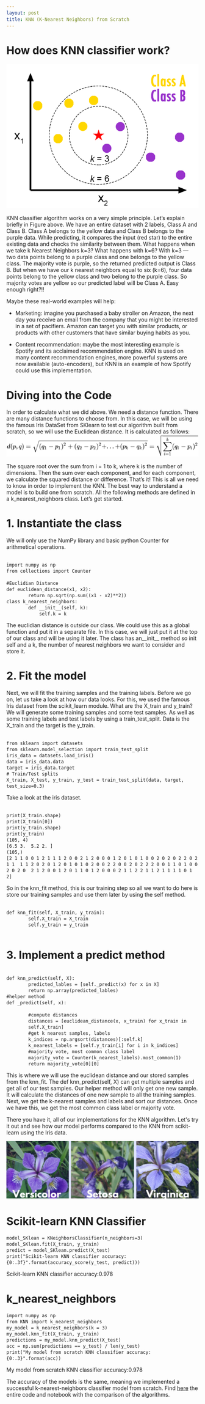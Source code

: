 ```yaml
---
layout: post
title: KNN (K-Nearest Neighbors) from Scratch
---
```

# How does KNN classifier work?
![Figure 1](/img/KNN_image.png)

KNN classifier algorithm works on a very simple principle. Let’s explain briefly in Figure above. We have an entire dataset with 2 labels, Class A and Class B. Class A belongs to the yellow data and Class B belongs to the purple data. While predicting, it compares the input (red star) to the entire existing data and checks the similarity between them. What happens when we take k Nearest Neighbors k=3? What happens with k=6? With k=3 — two data points belong to a purple class and one belongs to the yellow class. The majority vote is purple, so the returned predicted output is Class B. But when we have our k nearest neighbors equal to six (k=6), four data points belong to the yellow class and two belong to the purple class. So majority votes are yellow so our predicted label will be Class A. Easy enough right?!!

Maybe these real-world examples will help:

* Marketing: imagine you purchased a baby stroller on Amazon, the next day you receive an email from the company that you might be interested in a set of pacifiers. Amazon can target you with similar products, or products with other customers that have similar buying habits as you.

* Content recommendation: maybe the most interesting example is Spotify and its acclaimed recommendation engine. KNN is used on many content recommendation engines, more powerful systems are now available (auto-encoders), but KNN is an example of how Spotify could use this implementation.

# Diving into the Code
In order to calculate what we did above. We need a distance function. There are many distance functions to choose from. In this case, we will be using the famous Iris DataSet from SKlearn to test our algorithm built from scratch, so we will use the Euclidean distance. It is calculated as follows:
![EC](/img/Euclidean_Distance_Equation.png)

The square root over the sum from i = 1 to k, where k is the number of dimensions. Then the sum over each component, and for each component, we calculate the squared distance or difference. That’s it! This is all we need to know in order to implement the KNN.
The best way to understand a model is to build one from scratch. All the following methods are defined in a k_nearest_neighbors class. Let’s get started.

# 1. Instantiate the class
We will only use the NumPy library and basic python Counter for arithmetical operations.

```

import numpy as np
from collections import Counter

#Euclidian Distance
def euclidean_distance(x1, x2):
        return np.sqrt(np.sum((x1 - x2)**2))
class k_nearest_neighbors:
        def __init__(self, k):
            self.k = k

```

The euclidian distance is outside our class. We could use this as a global function and put it in a separate file. In this case, we will just put it at the top of our class and will be using it later. The class has an__init__ method so init self and a k, the number of nearest neighbors we want to consider and store it.

# 2. Fit the model
Next, we will fit the training samples and the training labels. Before we go on, let us take a look at how our data looks. For this, we used the famous Iris dataset from the scikit_learn module. What are the X_train and y_train? We will generate some training samples and some test samples. As well as some training labels and test labels by using a train_test_split. Data is the X_train and the target is the y_train.

```

from sklearn import datasets
from sklearn.model_selection import train_test_split
iris_data = datasets.load_iris()
data = iris_data.data
target = iris_data.target
# Train/Test splits
X_train, X_test, y_train, y_test = train_test_split(data, target, test_size=0.3)

```

Take a look at the iris dataset.

```

print(X_train.shape)
print(X_train[0])
print(y_train.shape)
print(y_train)
(105, 4) 
[6.5 3.  5.2 2. ] 
(105,) 
[2 1 1 0 0 1 2 1 1 1 2 0 0 2 1 2 0 0 0 1 2 0 1 0 1 0 0 2 0 2 0 2 2 0 2 1 1  1 1 2 0 2 0 1 2 0 1 0 1 0 2 0 0 2 2 0 0 2 0 2 2 2 0 0 1 1 0 1 0 0 2 0 2 0  2 1 2 0 0 1 2 0 1 1 0 1 2 0 0 0 2 1 1 2 2 1 1 2 1 1 1 1 0 1 2]

```
So in the knn_fit method, this is our training step so all we want to do here is store our training samples and use them later by using the self method.

```

def knn_fit(self, X_train, y_train):
        self.X_train = X_train
        self.y_train = y_train
        
```

# 3. Implement a predict method

```

def knn_predict(self, X):
        predicted_lables = [self._predict(x) for x in X]
        return np.array(predicted_lables)
#helper method
def _predict(self, x):
    
        #compute distances
        distances = [euclidean_distance(x, x_train) for x_train in
        self.X_train]
        #get k nearest samples, labels
        k_indices = np.argsort(distances)[:self.k]
        k_nearest_labels = [self.y_train[i] for i in k_indices]
        #majority vote, most common class label
        majority_vote = Counter(k_nearest_labels).most_common(1)
        return majority_vote[0][0]

```

This is where we will use the euclidean distance and our stored samples from the knn_fit. The def knn_predict(self, X) can get multiple samples and get all of our test samples. Our helper method will only get one new sample. It will calculate the distances of one new sample to all the training samples. Next, we get the k-nearest samples and labels and sort our distances. Once we have this, we get the most common class label or majority vote.

There you have it, all of our implementations for the KNN algorithm. Let's try it out and see how our model performs compared to the KNN from scikit-learn using the Iris data.

![Figure 1](/img/iris_flowers.png)

# Scikit-learn KNN Classifier

```
model_SKlean = KNeighborsClassifier(n_neighbors=3)
model_SKlean.fit(X_train, y_train)
predict = model_SKlean.predict(X_test)
print("Scikit-learn KNN classifier accuracy:{0:.3f}".format(accuracy_score(y_test, predict)))
```
Scikit-learn KNN classifier accuracy:0.978

# k_nearest_neighbors
```
import numpy as np
from KNN import k_nearest_neighbors
my_model = k_nearest_neighbors(k = 3)
my_model.knn_fit(X_train, y_train)
predictions = my_model.knn_predict(X_test)
acc = np.sum(predictions == y_test) / len(y_test)
print("My model from scratch KNN classifier accuracy:{0:.3}".format(acc))

```
My model from scratch KNN classifier accuracy:0.978

The accuracy of the models is the same, meaning we implemented a successful k-nearest-neighbors classifier model from scratch.
Find [here](https://medium.com/@amybeisel/knn-k-nearest-neighbors-classifier-from-scratch-2087561010dc) the entire code and notebook with the comparison of the algorithms.

